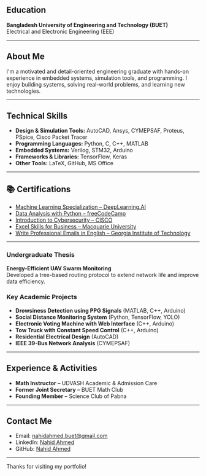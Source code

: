 ## Education

**Bangladesh University of Engineering and Technology (BUET)**  
Electrical and Electronic Engineering (EEE)
  

---

## About Me

I'm a motivated and detail-oriented engineering graduate with hands-on experience in embedded systems, simulation tools, and programming. I enjoy building systems, solving real-world problems, and learning new technologies.

---

## Technical Skills

- **Design & Simulation Tools:** AutoCAD, Ansys, CYMEPSAF, Proteus, PSpice, Cisco Packet Tracer  
- **Programming Languages:** Python, C, C++, MATLAB  
- **Embedded Systems:** Verilog, STM32, Arduino  
- **Frameworks & Libraries:** TensorFlow, Keras  
- **Other Tools:** LaTeX, GitHub, MS Office  

---

## 📚 Certifications

- [Machine Learning Specialization – DeepLearning.AI](https://www.coursera.org/account/accomplishments/verify/W99P6QQKCF96)  
- [Data Analysis with Python – freeCodeCamp](https://www.freecodecamp.org/certification/Nahid_Ahmed/data-analysis-with-python-v7)  
- [Introduction to Cybersecurity – CISCO](https://www.credly.com/badges/5b7e2d27-f241-4305-9462-4f2b74da0871/linked_in_profile)  
- [Excel Skills for Business – Macquarie University](https://www.coursera.org/account/accomplishments/certificate/3EUZURW7XHN5)  
- [Write Professional Emails in English – Georgia Institute of Technology](https://coursera.org/share/ae4e6ecb0894b3b5fe9270f938ddb301)  

---


### Undergraduate Thesis
**Energy-Efficient UAV Swarm Monitoring**  
Developed a tree-based routing protocol to extend network life and improve data efficiency.

### Key Academic Projects
- **Drowsiness Detection using PPG Signals** (MATLAB, C++, Arduino)  
- **Social Distance Monitoring System** (Python, TensorFlow, YOLO)  
- **Electronic Voting Machine with Web Interface** (C++, Arduino)  
- **Tow Truck with Constant Speed Control** (C++, Arduino)  
- **Residential Electrical Design** (AutoCAD)  
- **IEEE 39-Bus Network Analysis** (CYMEPSAF)

---

## Experience & Activities

- **Math Instructor** – UDVASH Academic & Admission Care  
- **Former Joint Secretary** – BUET Math Club  
- **Founding Member** – Science Club of Pabna  

---

## Contact Me

-  Email: [nahidahmed.buet@gmail.com](mailto:nahidahmed.buet@gmail.com)  
-  LinkedIn: [Nahid Ahmed](https://www.linkedin.com/in/nahidahmed-eee/)  
-  GitHub: [Nahid Ahmed](https://github.com/nahid1602)  

---

Thanks for visiting my portfolio!
